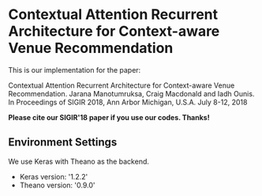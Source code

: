 # Contextual Attention Recurrent Architecture for Context-aware Venue Recommendation

This is our implementation for the paper:

Contextual Attention Recurrent Architecture for Context-aware Venue Recommendation. Jarana Manotumruksa, Craig Macdonald and Iadh Ounis. In Proceedings of SIGIR 2018, Ann Arbor Michigan, U.S.A. July 8-12, 2018

**Please cite our SIGIR'18 paper if you use our codes. Thanks!** 

## Environment Settings
We use Keras with Theano as the backend. 
- Keras version:  '1.2.2'
- Theano version: '0.9.0'
